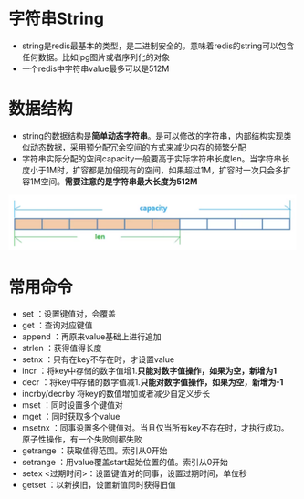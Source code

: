 # 字符串String

+ string是redis最基本的类型，是二进制安全的。意味着redis的string可以包含任何数据。比如jpg图片或者序列化的对象
+ 一个redis中字符串value最多可以是512M

# 数据结构

+ string的数据结构是**简单动态字符串**。是可以修改的字符串，内部结构实现类似动态数据，采用预分配冗余空间的方式来减少内存的频繁分配
+ 字符串实际分配的空间capacity一般要高于实际字符串长度len。当字符串长度小于1M时，扩容都是加倍现有的空间，如果超过1M，扩容时一次只会多扩容1M空间。**需要注意的是字符串最大长度为512M**

![简单动态字符串](/数据库/Redis/image/简单动态字符串.png)

# 常用命令

+ set <key> <value>：设置键值对，会覆盖
+ get <key>：查询对应键值
+ append <key> <value>：再原来value基础上进行追加
+ strlen <key>：获得值得长度
+ setnx <key> <value>：只有在key不存在时，才设置value 
+ incr <key>：将key中存储的数字值增1.**只能对数字值操作，如果为空，新增为1**
+ decr <key>：将key中存储的数字值减1.**只能对数字值操作，如果为空，新增为-1**
+ incrby/decrby <key> <step> 将key的数值增加或者减少自定义步长  
+ mset <key1> <value1> <key2> <value2><key3> <value3>：同时设置多个键值对
+ mget <key1><key2><key3>：同时获取多个value
+ msetnx <key1> <value1> <key2> <value2><key3> <value3>：同事设置多个键值对。当且仅当所有key不存在时，才执行成功。原子性操作，有一个失败则都失败
+ getrange <key><start><end>：获取值得范围。索引从0开始
+ setrange <key><start><value>：用value覆盖start起始位置的值。索引从0开始
+ setex <key><过期时间><value>：设置键值对的同事，设置过期时间，单位秒
+ getset <key><set>：以新换旧，设置新值同时获得旧值

